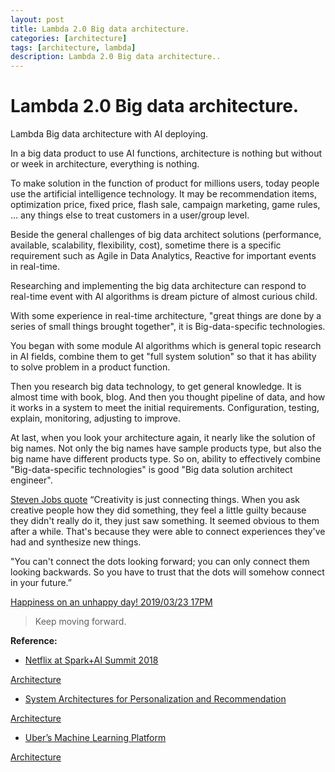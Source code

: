 ```yaml
---
layout: post
title: Lambda 2.0 Big data architecture.
categories: [architecture]
tags: [architecture, lambda]
description: Lambda 2.0 Big data architecture..
--- 
```

 
# Lambda 2.0 Big data architecture.
Lambda Big data architecture with AI deploying.

In a big data product to use AI functions, architecture is nothing but without or week in architecture, everything is nothing.

To make solution in the function of product for millions users, today people use the artificial intelligence technology.
It may be recommendation items, optimization price, fixed price, flash sale, campaign marketing, game rules, ... any things else to treat customers in a user/group level.

Beside the general challenges of big data architect solutions (performance, available, scalability, flexibility, cost), 
sometime there is a specific requirement such as Agile in Data Analytics, Reactive for important events in
real-time. 

Researching and implementing the big data architecture can respond to real-time event with AI algorithms is dream picture of almost curious child. 

With some experience in real-time architecture, "great things are done by a series of small things brought together", it is Big-data-specific technologies.

You began with some module AI algorithms which is general topic research in AI fields, combine them to get "full system solution" so that it has ability to solve problem in a product function.

Then you research big data technology, to get general knowledge. It is almost time with book, blog.
And then you thought pipeline of data, and how it works in a system to meet the initial requirements. 
Configuration, testing, explain, monitoring, adjusting to improve.

At last, when you look your architecture again, it nearly like the solution of big names.
Not only the big names have sample products type, but also the big name have different products type.
So on, ability to effectively combine "Big-data-specific technologies" is good "Big data solution architect engineer".



[Steven Jobs quote](https://image.slidesharecdn.com/researchinadvertisingfinal-140409215258-phpapp01/95/research-in-advertising-idea-killer-or-sharpener-53-638.jpg?cb=1397080548)
“Creativity is just connecting things. When you ask creative people how they did something, they feel a little guilty because they didn't really do it, they just saw something. It seemed obvious to them after a while. That's because they were able to connect experiences they've had and synthesize new things.

"You can't connect the dots looking forward; you can only connect them looking backwards. So you have to trust that the dots will somehow connect in your future.”

[Happiness on an unhappy day! 2019/03/23 17PM](https://lh3.googleusercontent.com/bRWBCgxnVD-yjF_f2dn5G76MFmkTufhS9lghF0wMKGnBLgh596UB5DGuUk7R9BpjlCgiFYVV2QEUHg8OLEMxTBeVXgSFWIPIRauvY91D0yM8WPOrm2FIvbN9mncAXFw99K8bK36dARdmYQSDhlOTRyGo5h0m_IoPo-DRvWHZ4tACAifgE8wtqsZsxEhwSgKf-oyU6VyxmKPjZhYa04YCAD4XH4WtNIlMbGyOhR2EHqm6KcRGhNjN0IqReMSq8qbuNcPkPMLYJrtxNSs5VtDDGFgWaUPEosWXVlU6eJYUN5pORql7ayxAy7PpSYLgMBjmH9j8gwc84WBhBvjU0r6MiJ23grSubQ3-qxO-9eBqOPnjjGRwwrlKBe7VygvTcVbZ2XAbJfOq2nM2F0JyHMRTc53iHKDZ0dWmwW7zL9Z1hBTZktNB-R_zRZ07TET0cAQkUtDhjYicnPNBTZNVwjISE3H5ZIrLtWD6pgJWM0qTzbxBXprBdvK8oWeuCsSbCldwTMj1BfGGU3Xxc1_pEYdTbWQ969Ys7b7JuVleMNN1T1znYydKc7Do_zTK4ehoT80vMW8L5p9vwl3hA6AugH1zZCKb8i1FTM-dK-EgZDHHVXEEUqO2dAJcE7nqzX_ssPoH11I1Sc-pQ_LnfyRY7JLgCm1nLOVtf9w=w581-h871-no)

> Keep moving forward.

**Reference:**
- [Netflix at Spark+AI Summit 2018](https://medium.com/netflix-techblog/netflix-at-spark-ai-summit-2018-5304749ed7fa)

[Architecture](https://cdn-images-1.medium.com/max/1600/0*UP1PB3dR2pAPAIdk)

- [System Architectures for Personalization and Recommendation](https://medium.com/netflix-techblog/system-architectures-for-personalization-and-recommendation-e081aa94b5d8)

[Architecture](https://cdn-images-1.medium.com/max/800/1*qqTSkHNOzukJ5r-b54-wJQ.png)

- [Uber’s Machine Learning Platform](https://eng.uber.com/michelangelo/)

[Architecture](http://1fykyq3mdn5r21tpna3wkdyi-wpengine.netdna-ssl.com/wp-content/uploads/2017/09/image6.png)


